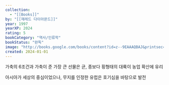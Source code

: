 ```yaml
---
collection:
  - "[[Books]]"
by: "[[재레드 다이아몬드]]"
year: 1997
yearXP: 2024
rating: 5
bookCategory: "역사/인류학"
bookStatus: "완독"
image: "http://books.google.com/books/content?id=z--9EAAAQBAJ&printsec=frontcover&img=1&zoom=1&edge=curl&source=gbs_api"
created: 2024-01-01
---
```


가축의 6조건과 가축이 준 가장 큰 선물은 균, 종보다 횡형태의 대륙이 농업 확산에 유리

아시아가 세상의 중심이었으나, 무지를 인정한 유럽은 호기심을 바탕으로 발전
